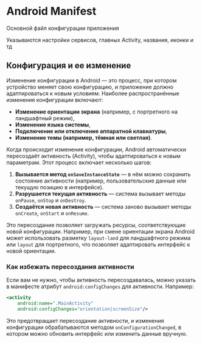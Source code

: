 # Android Manifest

Основной файл конфигурации приложения

Указываются настройки сервисов, главных Activity, названия, иконки и тд

## Конфигурация и ее изменение 
Изменение конфигурации в Android — это процесс, при котором устройство меняет свою конфигурацию, и приложение должно адаптироваться к новым условиям. Наиболее распространённые изменения конфигурации включают:

- **Изменение ориентации экрана** (например, с портретного на ландшафтный режим),
- **Изменение языка системы**,
- **Подключение или отключение аппаратной клавиатуры**,
- **Изменение темы (например, тёмная или светлая)**.

Когда происходит изменение конфигурации, Android автоматически пересоздаёт активность (Activity), чтобы адаптироваться к новым параметрам. Этот процесс включает несколько шагов:

1. **Вызывается метод `onSaveInstanceState`** — в нём можно сохранить состояние активности (например, пользовательские данные или текущую позицию в интерфейсе).
2. **Разрушается текущая активность** — система вызывает методы `onPause`, `onStop` и `onDestroy`.
3. **Создаётся новая активность** — система заново вызывает методы `onCreate`, `onStart` и `onResume`.

Это пересоздание позволяет загружать ресурсы, соответствующие новой конфигурации. Например, при смене ориентации экрана Android может использовать разметку `layout-land` для ландшафтного режима или `layout` для портретного, что позволяет адаптировать интерфейс к новой ориентации.

### Как избежать пересоздания активности
Если вам не нужно, чтобы активность пересоздавалась, можно указать в манифесте атрибут `android:configChanges` для активности. Например:
```xml
<activity
    android:name=".MainActivity"
    android:configChanges="orientation|screenSize"/>
```
Это предотвращает пересоздание активности, и изменения конфигурации обрабатываются методом `onConfigurationChanged`, в котором можно обновить интерфейс или изменить данные вручную.